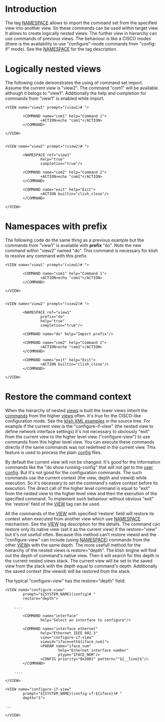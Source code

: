 

# Introduction #

The tag [NAMESPACE](NAMESPACE.md)  allows to import the command set from the specified view into another view. So these commands can be used within target view. It allows to create logically nested views. The further view in hierarchy can use commands of previous views. The behaviour is like a CISCO modes (there is the availability to use "configure"-mode commands from "config-if" mode). See the [NAMESPACE](NAMESPACE.md) for the tag description.

# Logically nested views #

The following code demonstrates the using of command set import. Assume the current view is "view2". The command "com1" will be available although it belogs to "view1". Additionally the help and completion for commands from "view1" is enabled while import.

```
<VIEW name="view1" prompt="(view1)# ">

        <COMMAND name="com1" help="Command 1">
                <ACTION>echo "com1"</ACTION>
        </COMMAND>

</VIEW>


<VIEW name="view2" prompt="(view2)# ">

        <NAMESPACE ref="view1"
                help="true"
                completion="true"/>

        <COMMAND name="com2" help="Command 2">
                <ACTION>echo "com2"</ACTION>
        </COMMAND>

        <COMMAND name="exit" help="Exit">
                <ACTION builtin="clish_close"/>
        </COMMAND>

</VIEW>
```

# Namespaces with prefix #

The following code do the same thing as a previous example but the commands from "view1" is available with **prefix** "do". Note the new command within "view2" named "do". This command is necessary for klish to resolve any command with this prefix.

```
<VIEW name="view1" prompt="(view1)# ">

        <COMMAND name="com1" help="Command 1">
                <ACTION>echo "com1"</ACTION>
        </COMMAND>

</VIEW>


<VIEW name="view2" prompt="(view2)# ">

        <NAMESPACE ref="view1"
                prefix="do"
                help="true"
                completion="true"/>

        <COMMAND name="do" help="Import prefix"/>

        <COMMAND name="com2" help="Command 2">
                <ACTION>echo "com2"</ACTION>
        </COMMAND>

        <COMMAND name="exit" help="Exit">
                <ACTION builtin="clish_close"/>
        </COMMAND>

</VIEW>
```

# Restore the command context #

When the hierarchy of nested [views](VIEW.md) is built the lower views inherit the [commands](COMMAND.md) from the higher [views](VIEW.md) often. It's true for the CISCO-like configuration mode. See the [klish XML examples](klish_examples.md) in the source tree. For example if the current view is the "configure-if-view" (the nested view to define network interface settings) it's not necessary to obviously "exit" from the current view to the higher level view ("configure-view") to use commands from this higher level view. You can execute these commands directly if the same commands was not redefined in the current view. This feature is used to process the plain [config](cisco_config.md) files.

By default the current view will not be changed. It's good for the information commands like the "do show running-config" that will not get to the [user config](cisco_config.md). But it's not good for the configuration commands. The such commands use the current context (the view, depth and viewid) while execution. So it's necessary to set the command's native context before its execution. The direct call of the higher level command is equal to "exit" from the nested view to the higher level view and then the execution of the specified command. To implement such behaviour without obvious "exit" the 'restore' field of the [VIEW](VIEW.md) tag can be used.

All the commands of the [VIEW](VIEW.md) with specified 'restore' field will restore its context when executed from another view which use [NAMESPACE](NAMESPACE.md) mechanism. See the [VIEW](VIEW.md) tag description for the details. The command can restore only its native view (set it as the current view) if the restore="view" but it's not usefull often. Because this method can't restore viewid and the "configure-view" can include (using [NAMESPACE](NAMESPACE.md)) commands from the other [VIEW](VIEW.md)s with the same depth. The more usefull method for the hierarchy of the nested views is restore="depth". The klish engine will find out the depth of command's native view. Then it will search for this depth in the current nested views stack. The current view will be set to the saved view from the stack with the depth equal to command's depth. Additionally the saved context (the viewid) will be restored from the stack.

The typical "configure-view" has the restore="depth" field:

```
<VIEW name="configure-view"
        prompt="${SYSTEM_NAME}(config)# "
        restore="depth">

    ....

        <COMMAND name="interface"
                help="Select an interface to configure"/>

        <COMMAND name="interface ethernet"
                help="Ethernet IEEE 802.3"
                view="configure-if-view"
                viewid="iface=eth${iface_num}">
                <PARAM name="iface_num"
                        help="Ethernet interface number"
                        ptype="IFACE_NUM"/>
                <CONFIG priority="0x2001" pattern="^${__line}$"/>
        </COMMAND>

    ....

</VIEW>

<VIEW name="configure-if-view"
        prompt="${SYSTEM_NAME}(config-if-${iface})# "
        depth="1">

...

</VIEW>
```